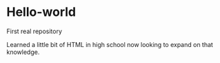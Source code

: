 # Hello-world
First real repository

Learned a little bit of HTML in high school now looking to expand on that knowledge. 
